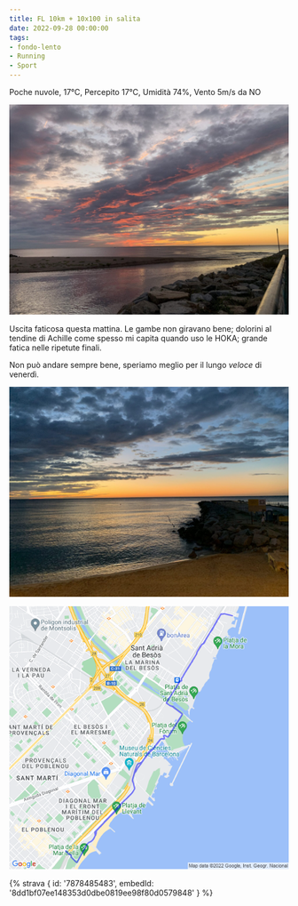 ```yaml
---
title: FL 10km + 10x100 in salita
date: 2022-09-28 00:00:00
tags:
- fondo-lento
- Running
- Sport
---
```


Poche nuvole, 17°C, Percepito 17°C, Umidità 74%, Vento 5m/s da NO

![](images/IMG_0443.jpeg)

Uscita faticosa questa mattina. Le gambe non giravano bene; dolorini al tendine di Achille come spesso mi capita quando uso le HOKA; grande fatica nelle ripetute finali.

Non può andare sempre bene, speriamo meglio per il lungo _veloce_ di venerdì.

![](images/IMG_0441.jpeg)

![](images/20220928-activity-map.png)

{% strava { id: '7878485483', embedId: '8dd1bf07ee148353d0dbe0819ee98f80d0579848' } %}
